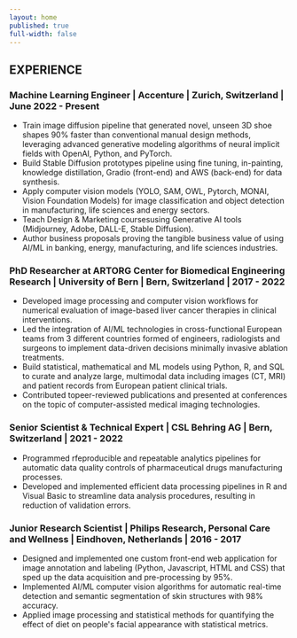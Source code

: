 ```yaml
---
layout: home
published: true
full-width: false
---
```

<body>
    <h2>EXPERIENCE</h2>
    <div class="job">
        <h3>Machine Learning Engineer | Accenture | Zurich, Switzerland | June 2022 - Present</h3>
        <ul>
            <li>Train image diffusion pipeline that generated novel, unseen 3D shoe shapes 90% faster than conventional manual design methods, leveraging advanced generative modeling algorithms of neural implicit fields with OpenAI, Python, and PyTorch.</li>
            <li>Build Stable Diffusion prototypes pipeline using fine tuning, in-painting, knowledge distillation, Gradio (front-end) and AWS (back-end) for data synthesis.</li>
            <li>Apply computer vision models (YOLO, SAM, OWL, Pytorch, MONAI, Vision Foundation Models) for image classification and object detection in manufacturing, life sciences and energy sectors.</li>
            <li>Teach Design & Marketing coursesusing Generative AI tools (Midjourney, Adobe, DALL-E, Stable Diffusion).</li>
            <li>Author business proposals proving the tangible business value of using AI/ML in banking, energy, manufacturing, and life sciences industries.</li>
        </ul>
    </div>
    <div class="job">
        <h3>PhD Researcher at ARTORG Center for Biomedical Engineering Research | University of Bern | Bern, Switzerland | 2017 - 2022</h3>
        <ul>
            <li>Developed image processing and computer vision workflows for numerical evaluation of image-based liver cancer therapies in clinical interventions.</li>
            <li>Led the integration of AI/ML technologies in cross-functional European teams from 3 different countries formed of engineers, radiologists and surgeons to implement data-driven decisions minimally invasive ablation treatments.</li>
            <li>Build statistical, mathematical and ML models using Python, R, and SQL to curate and analyze large, multimodal data including images (CT, MRI) and patient records from European patient clinical trials.</li>
            <li>Contributed topeer-reviewed publications and presented at conferences on the topic of computer-assisted medical imaging technologies.</li>
        </ul>
    </div>
    <div class="job">
        <h3>Senior Scientist & Technical Expert | CSL Behring AG | Bern, Switzerland | 2021 - 2022</h3>
        <ul>
            <li>Programmed rfeproducible and repeatable analytics pipelines for automatic data quality controls of pharmaceutical drugs manufacturing processes.</li>
            <li>Developed and implemented efficient data processing pipelines in R and Visual Basic to streamline data analysis procedures, resulting in reduction of validation errors.</li>
        </ul>
    </div>
    <div class="job">
        <h3>Junior Research Scientist | Philips Research, Personal Care and Wellness | Eindhoven, Netherlands | 2016 - 2017</h3>
        <ul>
            <li>Designed and implemented one custom front-end web application for image annotation and labeling (Python, Javascript, HTML and CSS) that sped up the data acquisition and pre-processing by 95%.</li>
            <li>Implemented AI/ML computer vision algorithms for automatic real-time detection and semantic segmentation of skin structures with 98% accuracy.</li>
            <li>Applied image processing and statistical methods for quantifying the effect of diet on people's facial appearance with statistical metrics.</li>
        </ul>
    </div>
</body>
